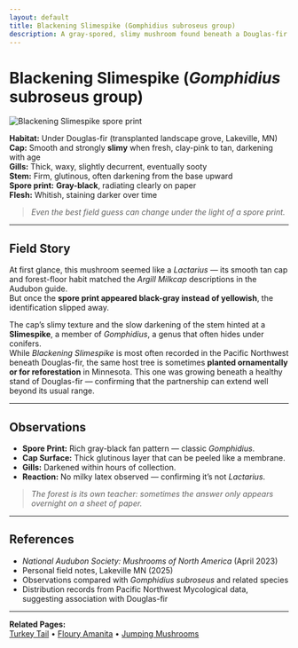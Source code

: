 ```yaml
---
layout: default
title: Blackening Slimespike (Gomphidius subroseus group)
description: A gray-spored, slimy mushroom found beneath a Douglas-fir in Minnesota—first mistaken for a milkcap.
---
```


# Blackening Slimespike (*Gomphidius* subroseus group)

![Blackening Slimespike spore print](/gallery/fungi/mushrooms/assets/slimespike/spore-print.jpg)

**Habitat:** Under Douglas-fir (transplanted landscape grove, Lakeville, MN)  
**Cap:** Smooth and strongly **slimy** when fresh, clay-pink to tan, darkening with age  
**Gills:** Thick, waxy, slightly decurrent, eventually sooty  
**Stem:** Firm, glutinous, often darkening from the base upward  
**Spore print:** **Gray-black**, radiating clearly on paper  
**Flesh:** Whitish, staining darker over time  

> *Even the best field guess can change under the light of a spore print.*

---

## Field Story

At first glance, this mushroom seemed like a *Lactarius* — its smooth tan cap and forest-floor habit matched the *Argill Milkcap* descriptions in the Audubon guide.  
But once the **spore print appeared black-gray instead of yellowish**, the identification slipped away.

The cap’s slimy texture and the slow darkening of the stem hinted at a **Slimespike**, a member of *Gomphidius*, a genus that often hides under conifers.  
While *Blackening Slimespike* is most often recorded in the Pacific Northwest beneath Douglas-fir, the same host tree is sometimes **planted ornamentally or for reforestation** in Minnesota. This one was growing beneath a healthy stand of Douglas-fir — confirming that the partnership can extend well beyond its usual range.

---

## Observations

- **Spore Print:** Rich gray-black fan pattern — classic *Gomphidius*.  
- **Cap Surface:** Thick glutinous layer that can be peeled like a membrane.  
- **Gills:** Darkened within hours of collection.  
- **Reaction:** No milky latex observed — confirming it’s not *Lactarius*.

> *The forest is its own teacher: sometimes the answer only appears overnight on a sheet of paper.*

---

## References
- *National Audubon Society: Mushrooms of North America* (April 2023)
- Personal field notes, Lakeville MN (2025)  
- Observations compared with *Gomphidius subroseus* and related species  
- Distribution records from Pacific Northwest Mycological data, suggesting association with Douglas-fir

---

**Related Pages:**  
[Turkey Tail](/gallery/fungi/mushrooms/turkeytail/) •
[Floury Amanita](/gallery/fungi/mushrooms/floury-amanita/) •
[Jumping Mushrooms](/gallery/fungi/mushrooms/jumping-mushrooms/)
